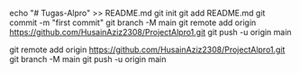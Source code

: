 echo "# Tugas-Alpro" >> README.md
git init
git add README.md
git commit -m "first commit"
git branch -M main
git remote add origin https://github.com/HusainAziz2308/ProjectAlpro1.git
git push -u origin main

git remote add origin https://github.com/HusainAziz2308/ProjectAlpro1.git
git branch -M main
git push -u origin main
